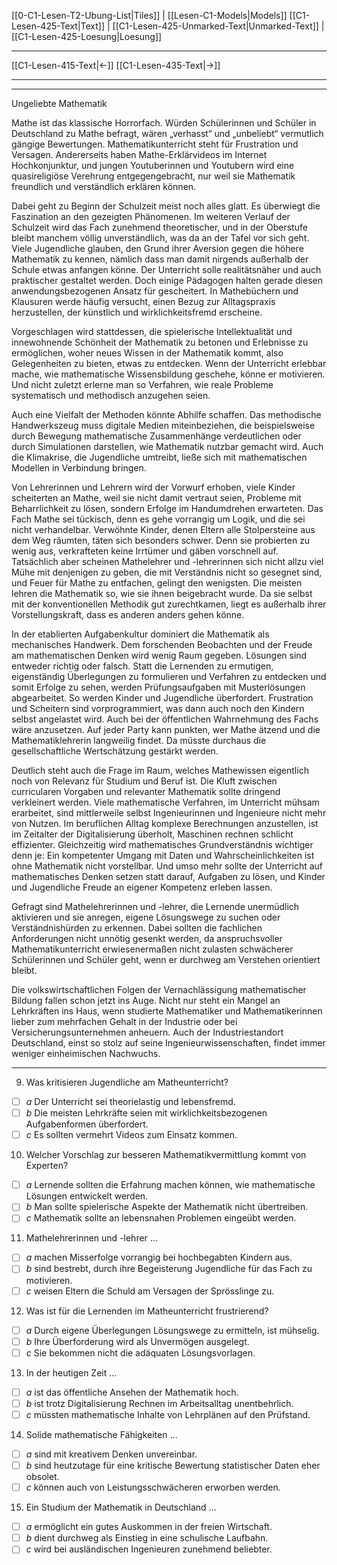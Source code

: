    [[0-C1-Lesen-T2-Ubung-List|Tiles]] | [[Lesen-C1-Models|Models]]
   [[C1-Lesen-425-Text|Text]]  | [[C1-Lesen-425-Unmarked-Text|Unmarked-Text]] | [[C1-Lesen-425-Loesung|Loesung]]

---

[[C1-Lesen-415-Text|←]]         [[C1-Lesen-435-Text|→]]

---
---

Ungeliebte Mathematik

Mathe ist das klassische Horrorfach. Würden Schülerinnen und Schüler in Deutschland zu Mathe befragt, wären „verhasst“ und „unbeliebt“ vermutlich gängige Bewertungen. Mathematikunterricht steht für Frustration und Versagen. Andererseits haben Mathe-Erklärvideos im Internet Hochkonjunktur, und jungen Youtuberinnen und Youtubern wird eine quasireligiöse Verehrung entgegengebracht, nur weil sie Mathematik freundlich und verständlich erklären können.

Dabei geht zu Beginn der Schulzeit meist noch alles glatt. Es überwiegt die Faszination an den gezeigten Phänomenen. Im weiteren Verlauf der Schulzeit wird das Fach zunehmend theoretischer, und in der Oberstufe bleibt manchem völlig unverständlich, was da an der Tafel vor sich geht. Viele Jugendliche glauben, den Grund ihrer Aversion gegen die höhere Mathematik zu kennen, nämlich dass man damit nirgends außerhalb der Schule etwas anfangen könne. Der Unterricht solle realitätsnäher und auch praktischer gestaltet werden. Doch einige Pädagogen halten gerade diesen anwendungsbezogenen Ansatz für gescheitert. In Mathebüchern und Klausuren werde häufig versucht, einen Bezug zur Alltagspraxis herzustellen, der künstlich und wirklichkeitsfremd erscheine.

Vorgeschlagen wird stattdessen, die spielerische Intellektualität und innewohnende Schönheit der Mathematik zu betonen und Erlebnisse zu ermöglichen, woher neues Wissen in der Mathematik kommt, also Gelegenheiten zu bieten, etwas zu entdecken. Wenn der Unterricht erlebbar mache, wie mathematische Wissensbildung geschehe, könne er motivieren. Und nicht zuletzt erlerne man so Verfahren, wie reale Probleme systematisch und methodisch anzugehen seien.

Auch eine Vielfalt der Methoden könnte Abhilfe schaffen. Das methodische Handwerkszeug muss digitale Medien miteinbeziehen, die beispielsweise durch Bewegung mathematische Zusammenhänge verdeutlichen oder durch Simulationen darstellen, wie Mathematik nutzbar gemacht wird. Auch die Klimakrise, die Jugendliche umtreibt, ließe sich mit mathematischen Modellen in Verbindung bringen.

Von Lehrerinnen und Lehrern wird der Vorwurf erhoben, viele Kinder scheiterten an Mathe, weil sie nicht damit vertraut seien, Probleme mit Beharrlichkeit zu lösen, sondern Erfolge im Handumdrehen erwarteten. Das Fach Mathe sei tückisch, denn es gehe vorrangig um Logik, und die sei nicht verhandelbar. Verwöhnte Kinder, denen Eltern alle Stolpersteine aus dem Weg räumten, täten sich besonders schwer. Denn sie probierten zu wenig aus, verkrafteten keine Irrtümer und gäben vorschnell auf. Tatsächlich aber scheinen Mathelehrer und -lehrerinnen sich nicht allzu viel Mühe mit denjenigen zu geben, die mit Verständnis nicht so gesegnet sind, und Feuer für Mathe zu entfachen, gelingt den wenigsten. Die meisten lehren die Mathematik so, wie sie ihnen beigebracht wurde. Da sie selbst mit der konventionellen Methodik gut zurechtkamen, liegt es außerhalb ihrer Vorstellungskraft, dass es anderen anders gehen könne.

In der etablierten Aufgabenkultur dominiert die Mathematik als mechanisches Handwerk. Dem forschenden Beobachten und der Freude am mathematischen Denken wird wenig Raum gegeben. Lösungen sind entweder richtig oder falsch. Statt die Lernenden zu ermutigen, eigenständig Überlegungen zu formulieren und Verfahren zu entdecken und somit Erfolge zu sehen, werden Prüfungsaufgaben mit Musterlösungen abgearbeitet. So werden Kinder und Jugendliche überfordert. Frustration und Scheitern sind vorprogrammiert, was dann auch noch den Kindern selbst angelastet wird. Auch bei der öffentlichen Wahrnehmung des Fachs wäre anzusetzen. Auf jeder Party kann punkten, wer Mathe ätzend und die Mathematiklehrerin langweilig findet. Da müsste durchaus die gesellschaftliche Wertschätzung gestärkt werden.

Deutlich steht auch die Frage im Raum, welches Mathewissen eigentlich noch von Relevanz für Studium und Beruf ist. Die Kluft zwischen curricularen Vorgaben und relevanter Mathematik sollte dringend verkleinert werden. Viele mathematische Verfahren, im Unterricht mühsam erarbeitet, sind mittlerweile selbst Ingenieurinnen und Ingenieure nicht mehr von Nutzen. Im beruflichen Alltag komplexe Berechnungen anzustellen, ist im Zeitalter der Digitalisierung überholt, Maschinen rechnen schlicht effizienter. Gleichzeitig wird mathematisches Grundverständnis wichtiger denn je: Ein kompetenter Umgang mit Daten und Wahrscheinlichkeiten ist ohne Mathematik nicht vorstellbar. Und umso mehr sollte der Unterricht auf mathematisches Denken setzen statt darauf, Aufgaben zu lösen, und Kinder und Jugendliche Freude an eigener Kompetenz erleben lassen.

Gefragt sind Mathelehrerinnen und -lehrer, die Lernende unermüdlich aktivieren und sie anregen, eigene Lösungswege zu suchen oder Verständnis­hürden zu erkennen. Dabei sollten die fachlichen Anforderungen nicht unnötig gesenkt werden, da anspruchsvoller Mathematikunterricht erwiesenermaßen nicht zulasten schwächerer Schülerinnen und Schüler geht, wenn er durchweg am Verstehen orientiert bleibt.

Die volkswirtschaftlichen Folgen der Vernachlässigung mathematischer Bildung fallen schon jetzt ins Auge. Nicht nur steht ein Mangel an Lehrkräften ins Haus, wenn studierte Mathematiker und Mathematikerinnen lieber zum mehrfachen Gehalt in der Industrie oder bei Versicherungsunternehmen anheuern. Auch der Industriestandort Deutschland, einst so stolz auf seine Ingenieurwissenschaften, findet immer weniger einheimischen Nachwuchs.

---

9. Was kritisieren Jugendliche am Matheunterricht?

- [ ] _a_ Der Unterricht sei theorielastig und lebensfremd.
- [ ] _b_ Die meisten Lehrkräfte seien mit wirklichkeitsbezogenen Aufgabenformen überfordert.
- [ ] _c_ Es sollten vermehrt Videos zum Einsatz kommen.

10. Welcher Vorschlag zur besseren Mathematikvermittlung kommt von Experten?

- [ ] _a_ Lernende sollten die Erfahrung machen können, wie mathematische Lösungen entwickelt werden.
- [ ] _b_ Man sollte spielerische Aspekte der Mathematik nicht übertreiben.
- [ ] _c_ Mathematik sollte an lebensnahen Problemen eingeübt werden.

11. Mathelehrerinnen und -lehrer …

- [ ] _a_ machen Misserfolge vorrangig bei hochbegabten Kindern aus.
- [ ] _b_ sind bestrebt, durch ihre Begeisterung Jugendliche für das Fach zu motivieren.
- [ ] _c_ weisen Eltern die Schuld am Versagen der Sprösslinge zu.

12. Was ist für die Lernenden im Matheunterricht frustrierend?

- [ ] _a_ Durch eigene Überlegungen Lösungswege zu ermitteln, ist mühselig.
- [ ] _b_ Ihre Überforderung wird als Unvermögen ausgelegt.
- [ ] _c_ Sie bekommen nicht die adäquaten Lösungsvorlagen.

13. In der heutigen Zeit …

- [ ] _a_ ist das öffentliche Ansehen der Mathematik hoch.
- [ ] _b_ ist trotz Digitalisierung Rechnen im Arbeitsalltag unentbehrlich.
- [ ] _c_ müssten mathematische Inhalte von Lehrplänen auf den Prüfstand.

14. Solide mathematische Fähigkeiten …

- [ ] _a_ sind mit kreativem Denken unvereinbar.
- [ ] _b_ sind heutzutage für eine kritische Bewertung statistischer Daten eher obsolet.
- [ ] _c_ können auch von Leistungsschwächeren erworben werden.

15. Ein Studium der Mathematik in Deutschland …

- [ ] _a_ ermöglicht ein gutes Auskommen in der freien Wirtschaft.
- [ ] _b_ dient durchweg als Einstieg in eine schulische Laufbahn.
- [ ] _c_ wird bei ausländischen Ingenieuren zunehmend beliebter.
